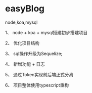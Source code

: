 # easyBlog
node,koa,mysql

1、 node + koa + mysql搭建初步搭建项目

2、 优化项目结构

3、 sql操作升级为Sequelize;

4、 新增功能
    + 日志
    
    
5、 通过Token实现前后端正式分离

6、 项目整体使用typescript重构
